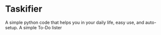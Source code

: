 # Taskifier
A simple python code that helps you in your daily life, easy use, and auto-setup. A simple To-Do lister
